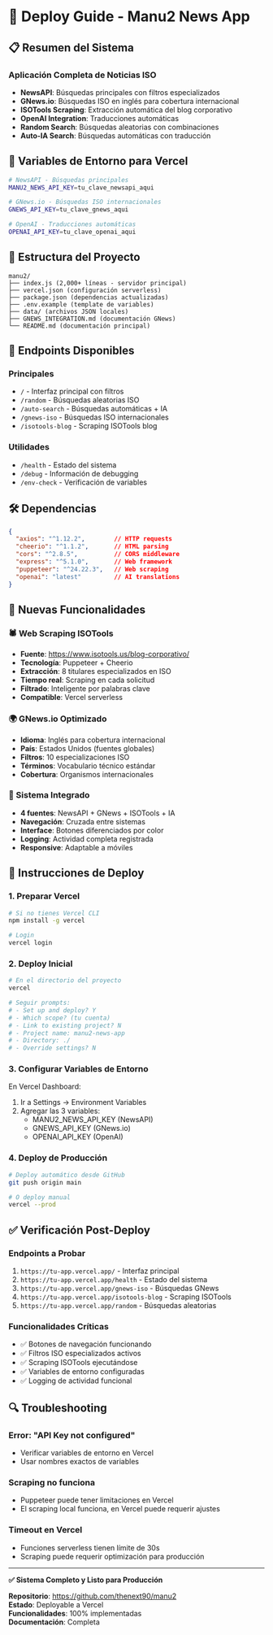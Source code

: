 # 🚀 Deploy Guide - Manu2 News App

## 📋 Resumen del Sistema

### **Aplicación Completa de Noticias ISO**
- **NewsAPI**: Búsquedas principales con filtros especializados
- **GNews.io**: Búsquedas ISO en inglés para cobertura internacional
- **ISOTools Scraping**: Extracción automática del blog corporativo
- **OpenAI Integration**: Traducciones automáticas
- **Random Search**: Búsquedas aleatorias con combinaciones
- **Auto-IA Search**: Búsquedas automáticas con traducción

## 🔧 Variables de Entorno para Vercel

```bash
# NewsAPI - Búsquedas principales
MANU2_NEWS_API_KEY=tu_clave_newsapi_aqui

# GNews.io - Búsquedas ISO internacionales 
GNEWS_API_KEY=tu_clave_gnews_aqui

# OpenAI - Traducciones automáticas
OPENAI_API_KEY=tu_clave_openai_aqui
```

## 📂 Estructura del Proyecto

```
manu2/
├── index.js (2,000+ líneas - servidor principal)
├── vercel.json (configuración serverless)
├── package.json (dependencias actualizadas)
├── .env.example (template de variables)
├── data/ (archivos JSON locales)
├── GNEWS_INTEGRATION.md (documentación GNews)
└── README.md (documentación principal)
```

## 🎯 Endpoints Disponibles

### **Principales**
- `/` - Interfaz principal con filtros
- `/random` - Búsquedas aleatorias ISO
- `/auto-search` - Búsquedas automáticas + IA
- `/gnews-iso` - Búsquedas ISO internacionales
- `/isotools-blog` - Scraping ISOTools blog

### **Utilidades**
- `/health` - Estado del sistema
- `/debug` - Información de debugging
- `/env-check` - Verificación de variables

## 🛠️ Dependencias

```json
{
  "axios": "^1.12.2",        // HTTP requests
  "cheerio": "^1.1.2",       // HTML parsing
  "cors": "^2.8.5",          // CORS middleware
  "express": "^5.1.0",       // Web framework
  "puppeteer": "^24.22.3",   // Web scraping
  "openai": "latest"         // AI translations
}
```

## 🌟 Nuevas Funcionalidades

### **🕷️ Web Scraping ISOTools**
- **Fuente**: https://www.isotools.us/blog-corporativo/
- **Tecnología**: Puppeteer + Cheerio
- **Extracción**: 8 titulares especializados en ISO
- **Tiempo real**: Scraping en cada solicitud
- **Filtrado**: Inteligente por palabras clave
- **Compatible**: Vercel serverless

### **🌍 GNews.io Optimizado**
- **Idioma**: Inglés para cobertura internacional
- **País**: Estados Unidos (fuentes globales)
- **Filtros**: 10 especializaciones ISO
- **Términos**: Vocabulario técnico estándar
- **Cobertura**: Organismos internacionales

### **🔄 Sistema Integrado**
- **4 fuentes**: NewsAPI + GNews + ISOTools + IA
- **Navegación**: Cruzada entre sistemas
- **Interface**: Botones diferenciados por color
- **Logging**: Actividad completa registrada
- **Responsive**: Adaptable a móviles

## 🚀 Instrucciones de Deploy

### **1. Preparar Vercel**
```bash
# Si no tienes Vercel CLI
npm install -g vercel

# Login
vercel login
```

### **2. Deploy Inicial**
```bash
# En el directorio del proyecto
vercel

# Seguir prompts:
# - Set up and deploy? Y
# - Which scope? (tu cuenta)
# - Link to existing project? N  
# - Project name: manu2-news-app
# - Directory: ./
# - Override settings? N
```

### **3. Configurar Variables de Entorno**
En Vercel Dashboard:
1. Ir a Settings → Environment Variables
2. Agregar las 3 variables:
   - MANU2_NEWS_API_KEY (NewsAPI)
   - GNEWS_API_KEY (GNews.io)
   - OPENAI_API_KEY (OpenAI)

### **4. Deploy de Producción**
```bash
# Deploy automático desde GitHub
git push origin main

# O deploy manual
vercel --prod
```

## ✅ Verificación Post-Deploy

### **Endpoints a Probar**
1. `https://tu-app.vercel.app/` - Interfaz principal
2. `https://tu-app.vercel.app/health` - Estado del sistema
3. `https://tu-app.vercel.app/gnews-iso` - Búsquedas GNews
4. `https://tu-app.vercel.app/isotools-blog` - Scraping ISOTools
5. `https://tu-app.vercel.app/random` - Búsquedas aleatorias

### **Funcionalidades Críticas**
- ✅ Botones de navegación funcionando
- ✅ Filtros ISO especializados activos
- ✅ Scraping ISOTools ejecutándose
- ✅ Variables de entorno configuradas
- ✅ Logging de actividad funcional

## 🔍 Troubleshooting

### **Error: "API Key not configured"**
- Verificar variables de entorno en Vercel
- Usar nombres exactos de variables

### **Scraping no funciona**
- Puppeteer puede tener limitaciones en Vercel
- El scraping local funciona, en Vercel puede requerir ajustes

### **Timeout en Vercel**
- Funciones serverless tienen límite de 30s
- Scraping puede requerir optimización para producción

---

**✅ Sistema Completo y Listo para Producción**

**Repositorio**: https://github.com/thenext90/manu2  
**Estado**: Deployable a Vercel  
**Funcionalidades**: 100% implementadas  
**Documentación**: Completa  